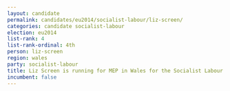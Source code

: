 ```yaml
---
layout: candidate
permalink: candidates/eu2014/socialist-labour/liz-screen/
categories: candidate socialist-labour
election: eu2014
list-rank: 4
list-rank-ordinal: 4th
person: liz-screen
region: wales
party: socialist-labour
title: Liz Screen is running for MEP in Wales for the Socialist Labour Party
incumbent: false
---
```

